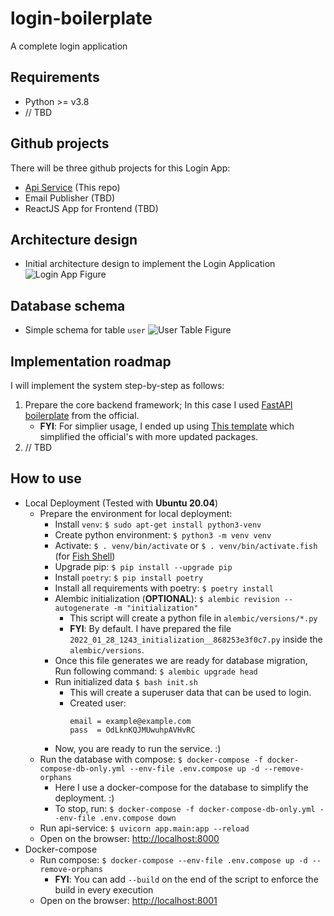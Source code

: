 # login-boilerplate
A complete login application

## Requirements
- Python >= v3.8
- // TBD

## Github projects
There will be three github projects for this Login App:
- [Api Service](https://github.com/ardihikaru/login-boilerplate) (This repo)
- Email Publisher (TBD)
- ReactJS App for Frontend (TBD)
    
## Architecture design
- Initial architecture design to implement the Login Application
![Login App Figure](https://lh3.googleusercontent.com/pw/AM-JKLVfcUagF7W-4ykKhFafkInqPZuUKhTlatnZpS6nPXG1Ll9pslJdAUtKTKMhMgOpFPTc63Y0pj8Tb5--zmMI9AQaRKiA5rrwT91_ADL99UvzPB4ch_iVwSyR9o2lLk3z4HyOqVl6qA1mY6oB7nOQCv9o=w1109-h948-no?authuser=0)

## Database schema
- Simple schema for table `user`
![User Table Figure](https://lh3.googleusercontent.com/pw/AM-JKLVswqnAT6iUSDh3vlzbZ-ukzvs1fxjxYuRT3IGkiTAqGU3Ayt4ntcHKzgtKoAKmI74hj5kiwiWTh2Mt88zXvXQ3tpEHHkqfydlLjS93LxY-RdS65Qt9fDDiG1q_WtBNVn-adztPemGiUd0KgHW7-BH8=w664-h544-no?authuser=0)

## Implementation roadmap
I will implement the system step-by-step as follows:
1. Prepare the core backend framework; In this case I used [FastAPI boilerplate](https://github.com/tiangolo/full-stack-fastapi-postgresql) 
    from the official.
    - **FYI**: For simplier usage, I ended up using [This template](https://github.com/rafsaf/minimal-fastapi-postgres-template) 
        which simplified the official's with more updated packages. 
2. // TBD

## How to use
- Local Deployment (Tested with **Ubuntu 20.04**)
    - Prepare the environment for local deployment:
        - Install `venv`: `$ sudo apt-get install python3-venv`
        - Create python environment: `$ python3 -m venv venv`
        - Activate: `$ . venv/bin/activate` or `$ . venv/bin/activate.fish` (for [Fish Shell](https://github.com/fish-shell/fish-shell))
        - Upgrade pip: `$ pip install --upgrade pip`
        - Install `poetry`: `$ pip install poetry`
        - Install all requirements with poetry: `$ poetry install`
        - Alembic initialization (**OPTIONAL**): `$ alembic revision --autogenerate -m "initialization"`
            - This script will create a python file in `alembic/versions/*.py`
            - **FYI**: By default. I have prepared the file `2022_01_28_1243_initialization__868253e3f0c7.py`
                inside the `alembic/versions`.
        - Once this file generates we are ready for database migration,
            Run following command: `$ alembic upgrade head`
        - Run initialized data `$ bash init.sh`
            - This will create a superuser data that can be used to login.
            - Created user: 
                ```
                email = example@example.com
                pass  = OdLknKQJMUwuhpAVHvRC 
                ```
        - Now, you are ready to run the service. :)
    - Run the database with compose: `$ docker-compose -f docker-compose-db-only.yml --env-file .env.compose up -d --remove-orphans`
        - Here I use a docker-compose for the database to simplify the deployment. :)
        - To stop, run: `$ docker-compose -f docker-compose-db-only.yml --env-file .env.compose down`
    - Run api-service: `$ uvicorn app.main:app --reload`
    - Open on the browser: [http://localhost:8000](http://localhost:8000)
- Docker-compose
    - Run compose: `$ docker-compose --env-file .env.compose up -d --remove-orphans`
        - **FYI**: You can add `--build` on the end of the script to enforce the build in every execution
    - Open on the browser: [http://localhost:8001](http://localhost:8001)
